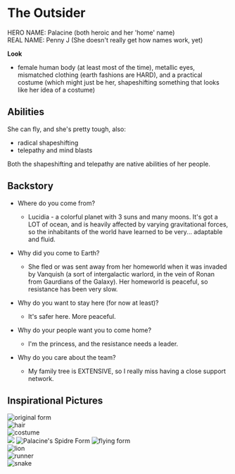 # The Outsider

HERO NAME: Palacine (both heroic and her 'home' name)  
REAL NAME: Penny J (She doesn't really get how names work, yet)

**Look**

* female human body (at least most of the time), metallic eyes, mismatched clothing (earth fashions are HARD), and a practical costume (which might just be her, shapeshifting something that looks like her idea of a costume)

## Abilities
She can fly, and she's pretty tough, also:  

* radical shapeshifting
* telepathy and mind blasts

Both the shapeshifting and telepathy are native abilities of her people.

## Backstory

* Where do you come from?
    * Lucidia - a colorful planet with 3 suns and many moons. It's got a LOT of ocean, and is heavily affected by varying gravitational forces, so the inhabitants of the world have learned to be very... adaptable and fluid.

* Why did you come to Earth?
    * She fled or was sent away from her homeworld when it was invaded by Vanquish (a sort of intergalactic warlord, in the vein of Ronan from Gaurdians of the Galaxy). Her homeworld is peaceful, so resistance has been very slow.

* Why do you want to stay here (for now at least)?
    * It's safer here. More peaceful.

* Why do your people want you to come home?
    * I'm the princess, and the resistance needs a leader.

* Why do you care about the team?
    * My family tree is EXTENSIVE, so I really miss having a close support network.

## Inspirational Pictures
![](img/palacine_form.png "original form")  
![](img/palacine_hair.png "hair")  
![](img/palacine_costume.png "costume")  
![](img/Palacine-sealion-run.jpg)
![](img/Palacine-spidre.jpg "Palacine's Spidre Form")
![](img/Palacine_flier.jpg "flying form")  
![](img/Palacine_lion.jpg "lion")  
![](img/Palacine_runner.jpg "runner")  
![](img/Palacine_snake.jpg "snake")  
